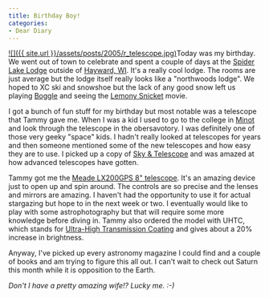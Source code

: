 ```yaml
---
title: Birthday Boy!
categories:
- Dear Diary
---
```


[![]({{ site.url }}/assets/posts/2005/r_telescope.jpg)](http://www.meade.com/catalog/lx/8_10_lx200gps.html)Today was my birthday. We went out of town to celebrate and spent a couple of days at the [Spider Lake Lodge](http://spiderlakelodge.com/) outside of [Hayward, WI](http://www.hayward-wi.com/). It's a really cool lodge. The rooms are just average but the lodge itself really looks like a "northwoods lodge". We hoped to XC ski and snowshoe but the lack of any good snow left us playing [Boggle](http://www.iwaynet.net/~ggwiz/boggle/) and seeing the [Lemony Snicket](http://www.imdb.com/title/tt0339291/) movie.

I got a bunch of fun stuff for my birthday but most notable was a telescope that Tammy gave me. When I was a kid I used to go to the college in [Minot](http://web.ci.minot.nd.us/) and look through the telescope in the obersavotory. I was definitely one of those very geeky "space" kids. I hadn't really looked at telescopes for years and then someone mentioned some of the new telescopes and how easy they are to use. I picked up a copy of [Sky & Telescope](http://skyandtelescope.com/) and was amazed at how advanced telescopes have gotten.

Tammy got me the [Meade LX200GPS 8" telescope](http://www.meade.com/catalog/lx/8_10_lx200gps.html). It's an amazing device just to open up and spin around. The controls are so precise and the lenses and mirrors are amazing. I haven't had the opportunity to use it for actual stargazing but hope to in the next week or two. I eventually would like to play with some astrophotography but that will require some more knowledge before diving in. Tammy also ordered the model with UHTC, which stands for [Ultra-High Transmission Coating](http://www.meade.com/catalog/uhtc/) and gives about a 20% increase in brightness.

Anyway, I've picked up every astronomy magazine I could find and a couple of books and am trying to figure this all out. I can't wait to check out Saturn this month while it is opposition to the Earth.

_Don't I have a pretty amazing wife!? Lucky me. :-)_
